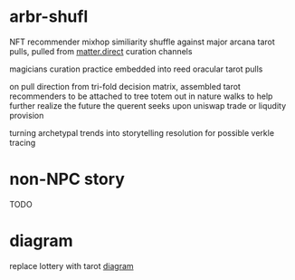 # arbr-shufl
NFT recommender mixhop similiarity shuffle against major arcana tarot pulls, pulled from [matter.direct](are.na.com/matter-direct) curation channels

magicians curation practice embedded into reed oracular tarot pulls

on pull direction from tri-fold decision matrix, assembled tarot recommenders to be attached to tree totem out in nature walks to help further realize the future the querent seeks upon uniswap trade or liqudity provision

turning archetypal trends into storytelling resolution for possible verkle tracing

# non-NPC story
TODO

# diagram
replace lottery with tarot
[diagram](https://developer.algorand.org/docs/imgs/algorand_consensus-1.png)
